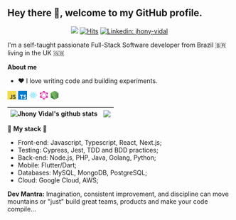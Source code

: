 ## Hey there 👋, welcome to my GitHub profile.

<div align="center" width="50">

![](https://komarev.com/ghpvc/?username=mrjhonyvidalD&style=flat&color=orange&label=PROFILE+VIEWS)
[![Hits](https://hits.seeyoufarm.com/api/count/incr/badge.svg?url=https%3A%2F%2Fgithub.com%2Fmrjhonyvidal&count_bg=%2379C83D&title_bg=%23555555&icon=mediafire.svg&icon_color=%23E7E7E7&title=HITS&edge_flat=false)](https://hits.seeyoufarm.com)
[![Linkedin: jhony-vidal](https://img.shields.io/badge/-jhonyvidal-blue?style=flat-square&logo=Linkedin&logoColor=white&link=https://www.linkedin.com/in/jhony-vidal/)](https://www.linkedin.com/in/jhony-vidal/)
</div>

I'm a self-taught passionate Full-Stack Software developer from Brazil 🇧🇷 living in the UK 🇬🇧

**About me**

- ❤️ I love writing code and building experiments.

<code><img height="20" alt="javascript" src="https://raw.githubusercontent.com/github/explore/80688e429a7d4ef2fca1e82350fe8e3517d3494d/topics/javascript/javascript.png"></code>
<code><img height="20" alt="typescript" src="https://raw.githubusercontent.com/github/explore/80688e429a7d4ef2fca1e82350fe8e3517d3494d/topics/typescript/typescript.png"></code>
<code><img height="20" alt="react" src="https://raw.githubusercontent.com/github/explore/80688e429a7d4ef2fca1e82350fe8e3517d3494d/topics/react/react.png"></code>
<code><img height="20" alt="graphql" src="https://raw.githubusercontent.com/github/explore/5c058a388828bb5fde0bcafd4bc867b5bb3f26f3/topics/graphql/graphql.png"></code>
<code><img height="20" alt="nodejs" src="https://raw.githubusercontent.com/github/explore/80688e429a7d4ef2fca1e82350fe8e3517d3494d/topics/nodejs/nodejs.png"></code>    


| <img align="center" src="https://github-readme-stats.vercel.app/api?username=mrjhonyvidal&show_icons=true&include_all_commits=true&theme=buefy&hide_border=true" alt="Jhony Vidal's github stats" /> | <img align="center" src="https://github-readme-stats.vercel.app/api/top-langs/?username=mrjhonyvidal&layout=compact&theme=buefy&hide_border=true" /> |
| ------------- | ------------- |

🔨 **My stack** 🔨

- Front-end: Javascript, Typescript, React, Next.js;
- Testing: Cypress, Jest, TDD and BDD practices;
- Back-end: Node.js, PHP, Java, Golang, Python;
- Mobile: Flutter/Dart;
- Databases: MySQL, MongoDB, PostgreSQL;
- Cloud: Google Cloud, AWS;

**Dev Mantra:** Imagination, consistent improvement, and discipline can move mountains or "just" build great teams, products and make your code compile...
